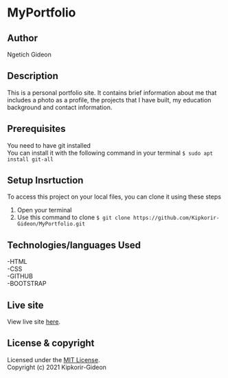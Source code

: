 # MyPortfolio

## Author
Ngetich Gideon

## Description
This is a personal portfolio site. It contains brief information about me that includes a photo as a profile, 
the projects that I have built, my education background and contact information.

## Prerequisites
You need to have git installed<br />
You can install it with the following command in your terminal
`$ sudo apt install git-all`

## Setup Insrtuction
To access this project on your local files, you can clone it using these steps
1. Open your terminal
1. Use this command to clone `$ git clone https://github.com/Kipkorir-Gideon/MyPortfolio.git`

## Technologies/languages Used
-HTML<br/>
-CSS<br/>
-GITHUB<br/>
-BOOTSTRAP

## Live site
View live site [here](https://kipkorir-gideon.github.io/MyPortfolio/).

## License & copyright
Licensed under the [MIT License](LICENSE).<br />
Copyright (c) 2021 Kipkorir-Gideon
